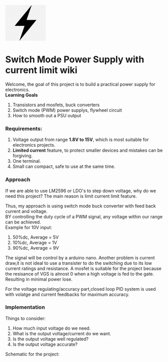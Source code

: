 ![](Images/Power.jpg)
# **Switch Mode Power Supply with current limit wiki**  
Welcome, the goal of this project is to build a practical power supply for electronics.<br/>
**Learning Goals**
1. Transistors and mosfets, buck converters
2. Switch mode (PWM) power supplys, flywheel circuit
3. How to smooth out a PSU output
### Requirements:
1. Voltage output from range **1.8V to 15V**, which is most suitable for electronics projects.
2. **Limited current** feature, to protect smaller devices and mistakes can be forgiving.
3. One terminal.
4. Small can compact, safe to use at the same time.

### Approach
If we are able to use LM2596 or LDO's to step down voltage, why do we need this project?
The main reason is limit current limit feature. 

Thus, my approach is using switch mode buck converter with feed back current and voltage.<br/>
BY controlling the duty cycle of a PWM signal, any voltage within our range can be achieved.<br />
Example for 10V input:
1. 50%dc, Average = 5V 
2. 10%dc, Average = 1V
3. 90%dc, Average = 9V<br/>

The signal will be control by a arduino nano.
Another problem is current draw,it is not ideal to use a transister to do the switching due to its low current ratings and resistance.
A mosfet is suitable for the project because the resisance of VGS is almost 0 when a high voltage is fed to the gate.
Resulting in minimal power lose.

For the voltage regulating/accuracy part,closed loop PID system is used with volatge and current feedbacks for maximum accuracy.

### Implementation
Things to consider:
1. How much input voltage do we need.
2. What is the output voltage/current do we want.
3. Is the output voltage well regulated?
4. Is the output voltage accurate?

Schematic for the project:


